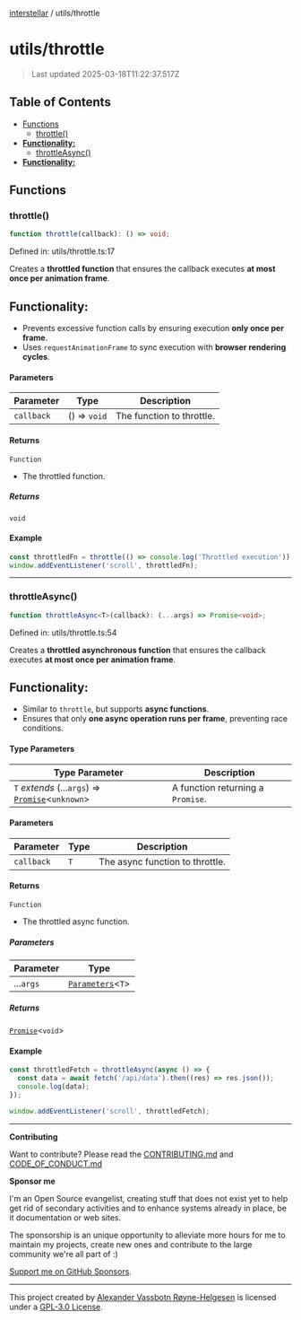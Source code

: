 [interstellar](../README.md) / utils/throttle

# utils/throttle

> Last updated 2025-03-18T11:22:37.517Z

## Table of Contents

- [Functions](#functions)
  - [throttle()](#throttle)
- [**Functionality:**](#functionality)
  - [throttleAsync()](#throttleasync)
- [**Functionality:**](#functionality-1)

## Functions

### throttle()

```ts
function throttle(callback): () => void;
```

Defined in: utils/throttle.ts:17

Creates a **throttled function** that ensures the callback executes **at most
once per animation frame**.

## **Functionality:**

- Prevents excessive function calls by ensuring execution **only once per
  frame**.
- Uses `requestAnimationFrame` to sync execution with **browser rendering
  cycles**.

#### Parameters

| Parameter  | Type         | Description               |
| ---------- | ------------ | ------------------------- |
| `callback` | () => `void` | The function to throttle. |

#### Returns

`Function`

- The throttled function.

##### Returns

`void`

#### Example

```ts
const throttledFn = throttle(() => console.log('Throttled execution'));
window.addEventListener('scroll', throttledFn);
```

---

### throttleAsync()

```ts
function throttleAsync<T>(callback): (...args) => Promise<void>;
```

Defined in: utils/throttle.ts:54

Creates a **throttled asynchronous function** that ensures the callback executes
**at most once per animation frame**.

## **Functionality:**

- Similar to `throttle`, but supports **async functions**.
- Ensures that only **one async operation runs per frame**, preventing race
  conditions.

#### Type Parameters

| Type Parameter                                                                                                                           | Description                       |
| ---------------------------------------------------------------------------------------------------------------------------------------- | --------------------------------- |
| `T` _extends_ (...`args`) => [`Promise`](https://developer.mozilla.org/docs/Web/JavaScript/Reference/Global_Objects/Promise)\<`unknown`> | A function returning a `Promise`. |

#### Parameters

| Parameter  | Type | Description                     |
| ---------- | ---- | ------------------------------- |
| `callback` | `T`  | The async function to throttle. |

#### Returns

`Function`

- The throttled async function.

##### Parameters

| Parameter | Type                                                                                                 |
| --------- | ---------------------------------------------------------------------------------------------------- |
| ...`args` | [`Parameters`](https://www.typescriptlang.org/docs/handbook/utility-types.html#parameterstype)\<`T`> |

##### Returns

[`Promise`](https://developer.mozilla.org/docs/Web/JavaScript/Reference/Global_Objects/Promise)\<`void`>

#### Example

```ts
const throttledFetch = throttleAsync(async () => {
  const data = await fetch('/api/data').then((res) => res.json());
  console.log(data);
});

window.addEventListener('scroll', throttledFetch);
```

---

**Contributing**

Want to contribute? Please read the
[CONTRIBUTING.md](https://github.com/phun-ky/interstellar/blob/main/CONTRIBUTING.md)
and
[CODE_OF_CONDUCT.md](https://github.com/phun-ky/interstellar/blob/main/CODE_OF_CONDUCT.md)

**Sponsor me**

I'm an Open Source evangelist, creating stuff that does not exist yet to help
get rid of secondary activities and to enhance systems already in place, be it
documentation or web sites.

The sponsorship is an unique opportunity to alleviate more hours for me to
maintain my projects, create new ones and contribute to the large community
we're all part of :)

[Support me on GitHub Sponsors](https://github.com/sponsors/phun-ky).

---

This project created by [Alexander Vassbotn Røyne-Helgesen](http://phun-ky.net)
is licensed under a
[GPL-3.0 License](https://choosealicense.com/licenses/gpl-3.0/).
